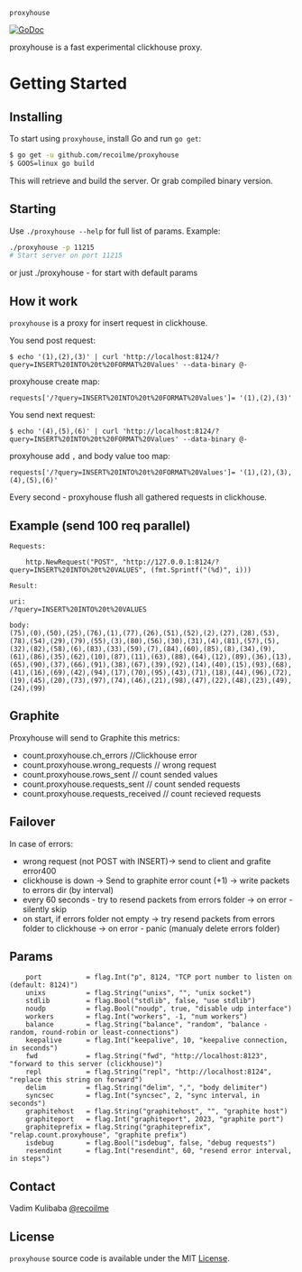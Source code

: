 

`proxyhouse`

[![GoDoc](https://img.shields.io/badge/api-reference-blue.svg?style=flat-square)](https://godoc.org/github.com/recoilme/proxyhouse)

proxyhouse is a fast experimental clickhouse proxy.


# Getting Started

## Installing

To start using `proxyhouse`, install Go and run `go get`:

```sh
$ go get -u github.com/recoilme/proxyhouse
$ GOOS=linux go build
```

This will retrieve and build the server. Or grab compiled binary version.

## Starting

Use `./proxyhouse --help` for full list of params. Example:

```sh
./proxyhouse -p 11215
# Start server on port 11215
```

or just ./proxyhouse - for start with default params

## How it work

`proxyhouse` is a proxy for insert request in clickhouse.

You send post request:


```$ echo '(1),(2),(3)' | curl 'http://localhost:8124/?query=INSERT%20INTO%20t%20FORMAT%20Values' --data-binary @-```


proxyhouse create map:

`requests['/?query=INSERT%20INTO%20t%20FORMAT%20Values']= '(1),(2),(3)'`


You send next request:

```$ echo '(4),(5),(6)' | curl 'http://localhost:8124/?query=INSERT%20INTO%20t%20FORMAT%20Values' --data-binary @-```


proxyhouse add `,` and body value too map:


`requests['/?query=INSERT%20INTO%20t%20FORMAT%20Values']= '(1),(2),(3),(4),(5),(6)'`

Every second - proxyhouse flush all gathered requests in clickhouse.

## Example (send 100 req parallel)

```
Requests: 

	http.NewRequest("POST", "http://127.0.0.1:8124/?query=INSERT%20INTO%20t%20VALUES", (fmt.Sprintf("(%d)", i)))

Result:

uri:
/?query=INSERT%20INTO%20t%20VALUES

body:
(75),(0),(50),(25),(76),(1),(77),(26),(51),(52),(2),(27),(28),(53),(78),(54),(29),(79),(55),(3),(80),(56),(30),(31),(4),(81),(57),(5),(32),(82),(58),(6),(83),(33),(59),(7),(84),(60),(85),(8),(34),(9),(61),(86),(35),(62),(10),(87),(11),(63),(88),(64),(12),(89),(36),(13),(65),(90),(37),(66),(91),(38),(67),(39),(92),(14),(40),(15),(93),(68),(41),(16),(69),(42),(94),(17),(70),(95),(43),(71),(18),(44),(96),(72),(19),(45),(20),(73),(97),(74),(46),(21),(98),(47),(22),(48),(23),(49),(24),(99)
```

## Graphite

Proxyhouse will send to Graphite this metrics:

 - count.proxyhouse.ch_errors //Clickhouse error
 - count.proxyhouse.wrong_requests // wrong request
 - count.proxyhouse.rows_sent // count sended values
 - count.proxyhouse.requests_sent // count sended requests
 - count.proxyhouse.requests_received // count recieved requests

## Failover

In case of errors:

- wrong request (not POST with INSERT)-> send to client and grafite error400
- clickhouse is down -> Send to graphite error count (+1) -> write packets to errors dir (by interval)
- every 60 seconds - try to resend packets from errors folder -> on error - silently skip
- on start, if errors folder not empty -> try resend packets from errors folder to clickhouse -> on error - panic (manualy delete errors folder)

## Params

```
	port           = flag.Int("p", 8124, "TCP port number to listen on (default: 8124)")
	unixs          = flag.String("unixs", "", "unix socket")
	stdlib         = flag.Bool("stdlib", false, "use stdlib")
	noudp          = flag.Bool("noudp", true, "disable udp interface")
	workers        = flag.Int("workers", -1, "num workers")
	balance        = flag.String("balance", "random", "balance - random, round-robin or least-connections")
	keepalive      = flag.Int("keepalive", 10, "keepalive connection, in seconds")
	fwd            = flag.String("fwd", "http://localhost:8123", "forward to this server (clickhouse)")
	repl           = flag.String("repl", "http://localhost:8124", "replace this string on forward")
	delim          = flag.String("delim", ",", "body delimiter")
	syncsec        = flag.Int("syncsec", 2, "sync interval, in seconds")
	graphitehost   = flag.String("graphitehost", "", "graphite host")
	graphiteport   = flag.Int("graphiteport", 2023, "graphite port")
	graphiteprefix = flag.String("graphiteprefix", "relap.count.proxyhouse", "graphite prefix")
	isdebug        = flag.Bool("isdebug", false, "debug requests")
	resendint      = flag.Int("resendint", 60, "resend error interval, in steps")
```

## Contact

Vadim Kulibaba [@recoilme](https://github.com/recoilme)

## License

`proxyhouse` source code is available under the MIT [License](/LICENSE).

